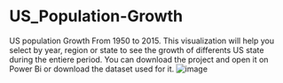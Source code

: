 # US_Population-Growth
US population Growth From 1950 to 2015. 
This visualization will help you select by year, region or state to see the growth of differents US state during the entiere period. You can download the project and open it on Power Bi or download the dataset used for it. 
![image](https://github.com/AniangJam/US_Population-Growth/assets/155065772/3519d0f9-cbc1-4041-99bf-91c3fc73319c)

